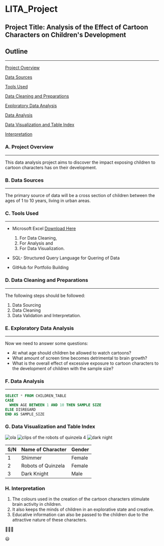 # LITA_Project

## Project Title: Analysis of the Effect of Cartoon Characters on Children's Development


## Outline
---
[Project Overview](#project-overview)

[Data Sources](#data-sources)

[Tools Used](#tools-used)

[Data Cleaning and Preparations](#data-cleaning-and-preparations)

[Exploratory Data Analysis](#exploratory-data-analysis)

[Data Analysis](#data-analysis)

[Data Visualization and Table Index](#data-visualization-and-table-index)

[Interpretation](#interpretation)




### A. Project Overview 
---
This data analysis project aims to discover the impact exposing children to cartoon characters has on their development. 

### B. Data Sources
---
The primary source of data will be a cross section of children between the ages of 1 to 10 years, living in urban areas.

### C. Tools Used
---
- Microsoft Excel [Download Here](https://www.microsoft.com)

  1. For Data Cleaning,
  2. For Analysis and
  3. For Data Visualization.

- SQL- Structured Query Language for Quering of Data

- GitHub for Portfolio Building


### D. Data Cleaning and Preparations
---
The following steps should be followed:
1. Data Sourcing
2. Data Cleaning
3. Data Validation and Interpretation.


### E. Exploratory Data Analysis
---
Now we need to answer some questions:
- At what age should children be allowed to watch cartoons?
- What amount of screen time becomes detrimental to brain growth?  
- What is the overall effect of excessive exposure to cartoon characters to the development of children 
  with the sample size?

 
 ### F. Data Analysis
 ---
 ```SQL
SELECT * FROM CHILDREN_TABLE
 CASE
   WHEN AGE BETWEEN 1 AND 10 THEN SAMPLE SIZE
 ELSE DISREGARD
END AS SAMPLE_SIZE
```

### G. Data Visualization and Table Index
![ola](https://github.com/user-attachments/assets/ba1adb9d-e800-46f1-933a-3f5fed450d1b)
![clips of the robots of quinzela 4](https://github.com/user-attachments/assets/e17684a9-2fd0-4e45-b92e-d44b00129ab0)
![dark night](https://github.com/user-attachments/assets/cb43ba8b-701e-44c6-a603-e443d6249f12)


|S/N|Name of Character|Gender|
|---|-----------------|------|
| 1 | Shimmer    | Female |
| 2 | Robots of Quinzela| Female|
| 3 | Dark Knight    | Male|


### H. Interpretation
1. The colours used in the creation of the cartoon characters stimulate brain activity in children.
2. It also keeps the minds of children in an explorative state and creative.
3. Educative information can also be passed to the children due to the attractive nature of these characters. 


💃💃💃

😃

 
